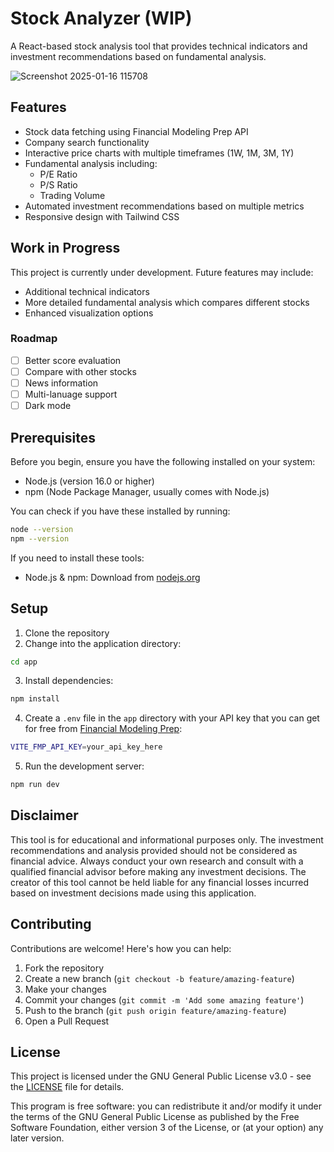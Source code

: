 # Stock Analyzer (WIP)

A React-based stock analysis tool that provides technical indicators and investment recommendations based on fundamental analysis.

![Screenshot 2025-01-16 115708](https://github.com/user-attachments/assets/39ad0c78-fe3f-42c8-9cfb-16985d4cb4f5)

## Features

- Stock data fetching using Financial Modeling Prep API
- Company search functionality
- Interactive price charts with multiple timeframes (1W, 1M, 3M, 1Y)
- Fundamental analysis including:
  - P/E Ratio
  - P/S Ratio
  - Trading Volume
- Automated investment recommendations based on multiple metrics
- Responsive design with Tailwind CSS

## Work in Progress

This project is currently under development. Future features may include:
- Additional technical indicators
- More detailed fundamental analysis which compares different stocks
- Enhanced visualization options

### Roadmap

- [ ] Better score evaluation
- [ ] Compare with other stocks
- [ ] News information
- [ ] Multi-lanuage support
- [ ] Dark mode

## Prerequisites

Before you begin, ensure you have the following installed on your system:
- Node.js (version 16.0 or higher)
- npm (Node Package Manager, usually comes with Node.js)

You can check if you have these installed by running:
```sh
node --version
npm --version
```

If you need to install these tools:
- Node.js & npm: Download from [nodejs.org](https://nodejs.org/)

## Setup

1. Clone the repository
2. Change into the application directory:
```sh
cd app
```
3. Install dependencies:
```sh
npm install
```
4. Create a ```.env``` file in the ```app``` directory with your API key that you can get for free from [Financial Modeling Prep](https://site.financialmodelingprep.com/):
```sh
VITE_FMP_API_KEY=your_api_key_here
```
5. Run the development server:
```sh
npm run dev
```

## Disclaimer

This tool is for educational and informational purposes only. The investment recommendations and analysis provided should not be considered as financial advice. Always conduct your own research and consult with a qualified financial advisor before making any investment decisions. The creator of this tool cannot be held liable for any financial losses incurred based on investment decisions made using this application.

## Contributing

Contributions are welcome! Here's how you can help:

1. Fork the repository
2. Create a new branch (`git checkout -b feature/amazing-feature`)
3. Make your changes
4. Commit your changes (`git commit -m 'Add some amazing feature'`)
5. Push to the branch (`git push origin feature/amazing-feature`)
6. Open a Pull Request

## License

This project is licensed under the GNU General Public License v3.0 - see the [LICENSE](LICENSE.txt) file for details.

This program is free software: you can redistribute it and/or modify it under the terms of the GNU General Public License as published by the Free Software Foundation, either version 3 of the License, or (at your option) any later version.
